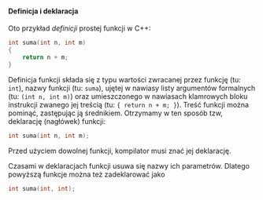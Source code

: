 #### Definicja i deklaracja

Oto przykład *definicji* prostej funkcji w C++:

```c++
int suma(int n, int m)
{
    return n + m;
}
```

Definicja funkcji składa się z typu wartości zwracanej przez funkcję (tu: `int`), nazwy funkcji (tu: `suma`), ujętej w nawiasy listy argumentów formalnych (tu: `(int n, int m)`) oraz umieszczonego w nawiasach klamrowych bloku instrukcji zwanego jej treścią (tu: `{ return n + m; }`).  Treść funkcji można pominąć, zastępując ją średnikiem. Otrzymamy w ten sposób tzw, deklarację (nagłówek) funkcji:

```c++
int suma(int n, int m);
```

Przed użyciem dowolnej funkcji, kompilator musi znać jej deklarację. 

Czasami w deklaracjach funkcji usuwa się nazwy ich parametrów. Dlatego powyższą funkcje można też zadeklarować jako

```c++
int suma(int, int);
```